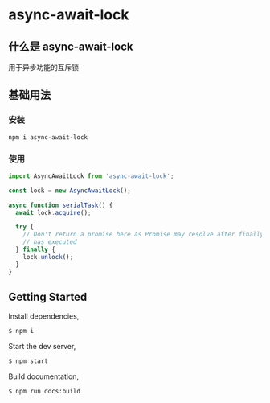 # async-await-lock

## 什么是 async-await-lock

用于异步功能的互斥锁

## 基础用法

### 安装

```shell script
npm i async-await-lock
```

### 使用

```typescript
import AsyncAwaitLock from 'async-await-lock';

const lock = new AsyncAwaitLock();

async function serialTask() {
  await lock.acquire();

  try {
    // Don't return a promise here as Promise may resolve after finally
    // has executed
  } finally {
    lock.unlock();
  }
}
```

## Getting Started

Install dependencies,

```bash
$ npm i
```

Start the dev server,

```bash
$ npm start
```

Build documentation,

```bash
$ npm run docs:build
```
